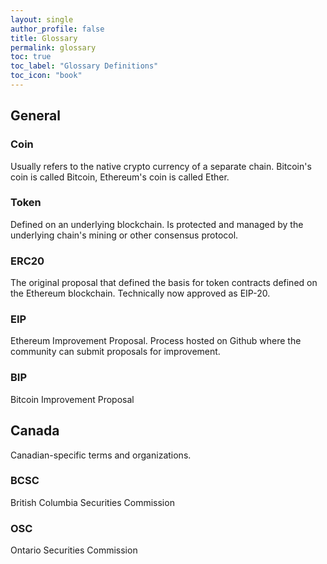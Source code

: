 ```yaml
---
layout: single
author_profile: false
title: Glossary
permalink: glossary
toc: true
toc_label: "Glossary Definitions"
toc_icon: "book"
---
```


## General

### Coin

Usually refers to the native crypto currency of a separate chain. Bitcoin's coin is called Bitcoin, Ethereum's coin is called Ether.

### Token

Defined on an underlying blockchain. Is protected and managed by the underlying chain's mining or other consensus protocol.

### ERC20

The original proposal that defined the basis for token contracts defined on the Ethereum blockchain. Technically now approved as EIP-20.

### EIP

Ethereum Improvement Proposal. Process hosted on Github where the community can submit proposals for improvement.

### BIP

Bitcoin Improvement Proposal


## Canada

Canadian-specific terms and organizations.

### BCSC

British Columbia Securities Commission

### OSC

Ontario Securities Commission